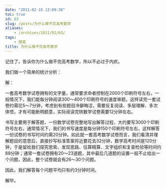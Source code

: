 ```yaml
---
date: "2011-02-15 12:09:38"
toc: true
id: 63
slug: /posts/为什么做不完高考数学
aliases:
    - /archives/2011/02/63/
tags:
    - 随笔
title: 为什么做不完高考数学
---
```



记住了，告诉你为什么做不完高考数学，所以不必过于内疚。­


我们做一个简单的统计分析：­

解：­

一套高考数学试卷拥有的文字量，通常要求命者控制在2000个印刷符号左右，一般情况下，我们能每分钟阅读300～400个印刷符号的速度审题，这样读完一套试卷约需花5～7分钟，考虑到有些题目冷僻晦涩，需要反复阅读、多层理解、多次体悟，才有可能断明题意，实际阅读完转数学试卷需要12分钟左右。­

书写主要用于解答题，一份数学试卷完整地写出解答过程，大约要写3000个印刷符号左右，通常情况下，我们的书写速度是每分钟150个印刷符号左右，这样解答一份试卷的书写时间约需20分钟。如此就一套高考数学试卷而言，我们看清并理解题目的意思后，直接抄写标准答案将近要花去32分钟，数学高考时间是120分钟，于是留给我们探究思索、发现思路、估算精算、文字组织和复查检验等时间约88分钟；通常一套试卷拥有20～23道题，其中最后几道题的设置一般不止给出一个问题，因此，整个试卷就会有26～30个问题。­

因此，我们解答每个问题平均只有约3分钟时间。­

解毕。­